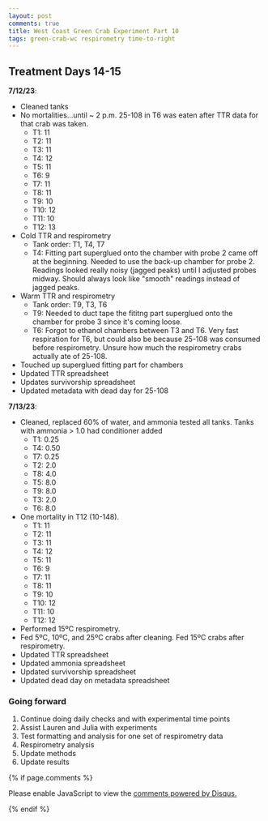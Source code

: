 ```yaml
---
layout: post
comments: true
title: West Coast Green Crab Experiment Part 10
tags: green-crab-wc respirometry time-to-right
---
```


## Treatment Days 14-15

**7/12/23**:

- Cleaned tanks
- No mortalities...until ~ 2 p.m. 25-108 in T6 was eaten after TTR data for that crab was taken.
  - T1: 11
  - T2: 11
  - T3: 11
  - T4: 12
  - T5: 11
  - T6: 9
  - T7: 11
  - T8: 11
  - T9: 10
  - T10: 12
  - T11: 10
  - T12: 13
- Cold TTR and respirometry
  - Tank order: T1, T4, T7
  - T4: Fitting part superglued onto the chamber with probe 2 came off at the beginning. Needed to use the back-up chamber for probe 2. Readings looked really noisy (jagged peaks) until I adjusted probes midway. Should always look like "smooth" readings instead of jagged peaks.
- Warm TTR and respirometry
  - Tank order: T9, T3, T6
  - T9: Needed to duct tape the fititng part superglued onto the chamber for probe 3 since it's coming loose.
  - T6: Forgot to ethanol chambers between T3 and T6. Very fast respiration for T6, but could also be because 25-108 was consumed before respirometry. Unsure how much the respirometry crabs actually ate of 25-108.
- Touched up superglued fitting part for chambers
- Updated TTR spreadsheet
- Updates survivorship spreadsheet
- Updated metadata with dead day for 25-108

**7/13/23**:

- Cleaned, replaced 60% of water, and ammonia tested all tanks. Tanks with ammonia > 1.0 had conditioner added
  - T1: 0.25
  - T4: 0.50
  - T7: 0.25
  - T2: 2.0
  - T8: 4.0
  - T5: 8.0
  - T9: 8.0
  - T3: 2.0
  - T6: 8.0
- One mortality in T12 (10-148).
  - T1: 11
  - T2: 11
  - T3: 11
  - T4: 12
  - T5: 11
  - T6: 9
  - T7: 11
  - T8: 11
  - T9: 10
  - T10: 12
  - T11: 10
  - T12: 12
- Performed 15ºC respirometry.
- Fed 5ºC, 10ºC, and 25ºC crabs after cleaning. Fed 15ºC crabs after respirometry.
- Updated TTR spreadsheet
- Updated ammonia spreadsheet
- Updated survivorship spreadsheet
- Updated dead day on metadata spreadsheet

### Going forward

1. Continue doing daily checks and with experimental time points
2. Assist Lauren and Julia with experiments
2. Test formatting and analysis for one set of respirometry data
7. Respirometry analysis
8. Update methods
9. Update results

{% if page.comments %}

<div id="disqus_thread"></div>
<script>

/**
*  RECOMMENDED CONFIGURATION VARIABLES: EDIT AND UNCOMMENT THE SECTION BELOW TO INSERT DYNAMIC VALUES FROM YOUR PLATFORM OR CMS.
*  LEARN WHY DEFINING THESE VARIABLES IS IMPORTANT: https://disqus.com/admin/universalcode/#configuration-variables*/
/*
var disqus_config = function () {
this.page.url = PAGE_URL;  // Replace PAGE_URL with your page's canonical URL variable
this.page.identifier = PAGE_IDENTIFIER; // Replace PAGE_IDENTIFIER with your page's unique identifier variable
};
*/
(function() { // DON'T EDIT BELOW THIS LINE
var d = document, s = d.createElement('script');
s.src = 'https://the-responsible-grad-student.disqus.com/embed.js';
s.setAttribute('data-timestamp', +new Date());
(d.head || d.body).appendChild(s);
})();
</script>
<noscript>Please enable JavaScript to view the <a href="https://disqus.com/?ref_noscript">comments powered by Disqus.</a></noscript>

{% endif %}

<script id="dsq-count-scr" src="//the-responsible-grad-student.disqus.com/count.js" async></script>
